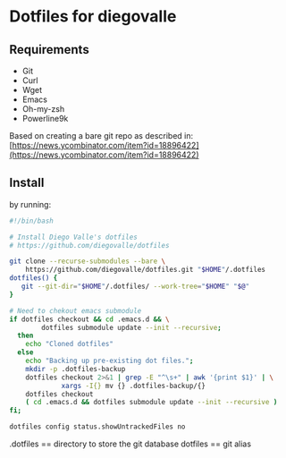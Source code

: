 # Dotfiles for diegovalle

## Requirements

- Git
- Curl
- Wget
- Emacs
- Oh-my-zsh
- Powerline9k

Based on creating a bare git repo as described in: [https://news.ycombinator.com/item?id=18896422](https://news.ycombinator.com/item?id=18896422)

## Install

by running:

```bash
#!/bin/bash

# Install Diego Valle's dotfiles
# https://github.com/diegovalle/dotfiles

git clone --recurse-submodules --bare \
    https://github.com/diegovalle/dotfiles.git "$HOME"/.dotfiles
dotfiles() {
   git --git-dir="$HOME"/.dotfiles/ --work-tree="$HOME" "$@"
}

# Need to chekout emacs submodule
if dotfiles checkout && cd .emacs.d && \
        dotfiles submodule update --init --recursive;
  then
    echo "Cloned dotfiles"
  else
    echo "Backing up pre-existing dot files.";
    mkdir -p .dotfiles-backup
    dotfiles checkout 2>&1 | grep -E "^\s+" | awk '{print $1}' | \
             xargs -I{} mv {} .dotfiles-backup/{}
    dotfiles checkout
    ( cd .emacs.d && dotfiles submodule update --init --recursive )
fi;

dotfiles config status.showUntrackedFiles no
```

.dotfiles == directory to store the git database
dotfiles == git alias
